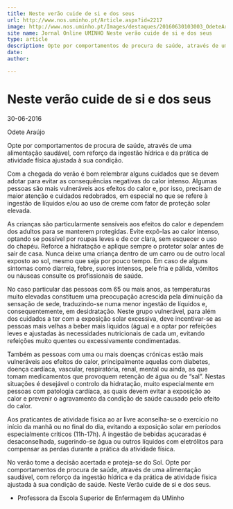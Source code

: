 ```yaml
---
title: Neste verão cuide de si e dos seus
url: http://www.nos.uminho.pt/Article.aspx?id=2217
image: http://www.nos.uminho.pt/Images/destaques/20160630103003_OdeteArajo.jpg
site name: Jornal Online UMINHO Neste verão cuide de si e dos seus
type: article
description: Opte por comportamentos de procura de saúde, através de uma alimentação saudável, com reforço da ingestão hídrica e da prática de atividade física ajustada à sua condição.
date: 
author: 

---
```

# Neste verão cuide de si e dos seus


30-06-2016

Odete Araújo

Opte por comportamentos de procura de saúde, através de uma alimentação saudável, com reforço da ingestão hídrica e da prática de atividade física ajustada à sua condição.

Com a chegada do verão é bom relembrar alguns cuidados que se devem adotar para evitar as consequências negativas do calor intenso. Algumas pessoas são mais vulneráveis aos efeitos do calor e, por isso, precisam de maior atenção e cuidados redobrados, em especial no que se refere à ingestão de líquidos e/ou ao uso de creme com fator de proteção solar elevada.

As crianças são particularmente sensíveis aos efeitos do calor e dependem dos adultos para se manterem protegidas. Evite expô-las ao calor intenso, optando se possível por roupas leves e de cor clara, sem esquecer o uso do chapéu. Reforce a hidratação e aplique sempre o protetor solar antes de sair de casa. Nunca deixe uma criança dentro de um carro ou de outro local exposto ao sol, mesmo que seja por pouco tempo. Em caso de alguns sintomas como diarreia, febre, suores intensos, pele fria e pálida, vómitos ou náuseas consulte os profissionais de saúde.

No caso particular das pessoas com 65 ou mais anos, as temperaturas muito elevadas constituem uma preocupação acrescida pela diminuição da sensação de sede, traduzindo-se numa menor ingestão de líquidos e, consequentemente, em desidratação. Neste grupo vulnerável, para além dos cuidados a ter com a exposição solar excessiva, deve incentivar-se as pessoas mais velhas a beber mais líquidos (água) e a optar por refeições leves e ajustadas às necessidades nutricionais de cada um, evitando refeições muito quentes ou excessivamente condimentadas.

Também as pessoas com uma ou mais doenças crónicas estão mais vulneráveis aos efeitos do calor, principalmente aquelas com diabetes, doença cardíaca, vascular, respiratória, renal, mental ou ainda, as que tomam medicamentos que provoquem retenção de água ou de “sal”. Nestas situações é desejável o controlo da hidratação, muito especialmente em pessoas com patologia cardíaca, as quais devem evitar a exposição ao calor e prevenir o agravamento da condição de saúde causado pelo efeito do calor.

Aos praticantes de atividade física ao ar livre aconselha-se o exercício no início da manhã ou no final do dia, evitando a exposição solar em períodos especialmente críticos (11h-17h). A ingestão de bebidas açucaradas é desaconselhada, sugerindo-se água ou outros líquidos com eletrólitos para compensar as perdas durante a prática da atividade física.

No verão tome a decisão acertada e proteja-se do Sol. Opte por comportamentos de procura de saúde, através de uma alimentação saudável, com reforço da ingestão hídrica e da prática de atividade física ajustada à sua condição de saúde. Neste Verão cuide de si e dos seus.

* Professora da Escola Superior de Enfermagem da UMinho 

